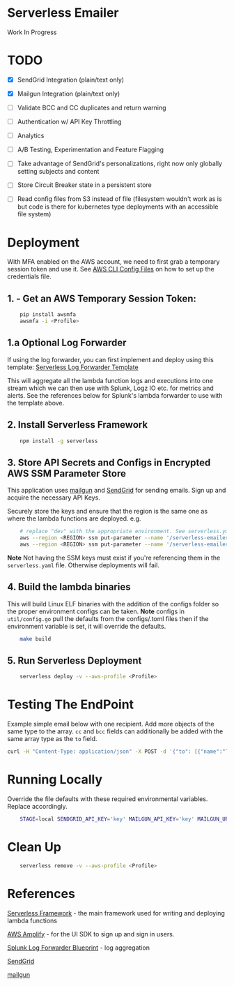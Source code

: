 # Serverless Emailer

Work In Progress


# TODO
- [x] SendGrid Integration (plain/text only)
- [x] Mailgun Integration (plain/text only)
- [ ] Validate BCC and CC duplicates and return warning
- [ ] Authentication w/ API Key Throttling
- [ ] Analytics
- [ ] A/B Testing, Experimentation and Feature Flagging
- [ ] Take advantage of SendGrid's personalizations, right now only globally setting subjects and content
- [ ] Store Circuit Breaker state in a persistent store
- [ ] Read config files from S3 instead of file (filesystem wouldn't work as is but code is there for kubernetes type deployments with an accessible file system)


# Deployment

With MFA enabled on the AWS account, we need to first grab a temporary session token and use it. See [AWS CLI Config Files](https://docs.aws.amazon.com/cli/latest/userguide/cli-config-files.html) on how to set up the credentials file.

## 1. - Get an AWS Temporary Session Token:
```bash
    pip install awsmfa
    awsmfa -i <Profile>
```

## 1.a Optional Log Forwarder

If using the log forwarder, you can first implement and deploy using this template:
[Serverless Log Forwarder Template](https://github.com/serinth/serverless-log-forwarder)

This will aggregate all the lambda function logs and executions into one stream which we can then use with Splunk, Logz IO etc. for metrics and alerts. See the references below for Splunk's lambda forwarder to use with the template above.

## 2. Install Serverless Framework
```bash
    npm install -g serverless
```

## 3. Store API Secrets and Configs in Encrypted AWS SSM Parameter Store
This application uses [mailgun](https://www.mailgun.com) and [SendGrid](https://sendgrid.com) for sending emails.
Sign up and acquire the necessary API Keys.

Securely store the keys and ensure that the region is the same one as where the lambda functions are deployed.
e.g.
```bash
    # replace "dev" with the appropriate environment. See serverless.yml.
    aws --region <REGION> ssm put-parameter --name '/serverless-emailer/thirdparty/sendgrid/dev/apikey' --type "SecureString" --value '<API KEY>'
    aws --region <REGION> ssm put-parameter --name '/serverless-emailer/thirdparty/mailgun/dev/apikey' --type "SecureString" --value '<API KEY>'
```
**Note**
Not having the SSM keys must exist if you're referencing them in the `serverless.yaml` file. Otherwise deployments will fail.

## 4. Build the lambda binaries

This will build Linux ELF binaries with the addition of the configs folder so the proper environment configs can be taken.
**Note** configs in `util/config.go` pull the defaults from the configs/<env>.toml files then if the environment variable is set, it will override the defaults.

```bash
    make build
```

## 5. Run Serverless Deployment

```bash
    serverless deploy -v --aws-profile <Profile>
```

# Testing The EndPoint

Example simple email below with one recipient. Add more objects of the same type to the array. 
`cc` and `bcc` fields can additionally be added with the same array type as the `to` field.

```bash
curl -H "Content-Type: application/json" -X POST -d '{"to": [{"name":"Tony", "email":"serinth@gmail.com"}], "from":{"name":"FromTony", "email":"truong.tony@live.com"},"subject":"test subject","content":"some content"}' https://<function url>/v1/email/send
```

# Running Locally

Override the file defaults with these required environmental variables. Replace accordingly.

```bash
    STAGE=local SENDGRID_API_KEY='key' MAILGUN_API_KEY='key' MAILGUN_URL='mysandbox' go run functions/email/*.go
```

# Clean Up

```bash
    serverless remove -v --aws-profile <Profile>
```

# References
[Serverless Framework](https://serverless.com/) - the main framework used for writing and deploying lambda functions

[AWS Amplify](https://github.com/aws/aws-amplify) - for the UI SDK to sign up and sign in users.

[Splunk Log Forwarder Blueprint](https://ap-southeast-2.console.aws.amazon.com/lambda/home?region=ap-southeast-2#/create/new?bp=splunk-logging) - log aggregation

[SendGrid](https://sendgrid.com)

[mailgun](https://www.mailgun.com)